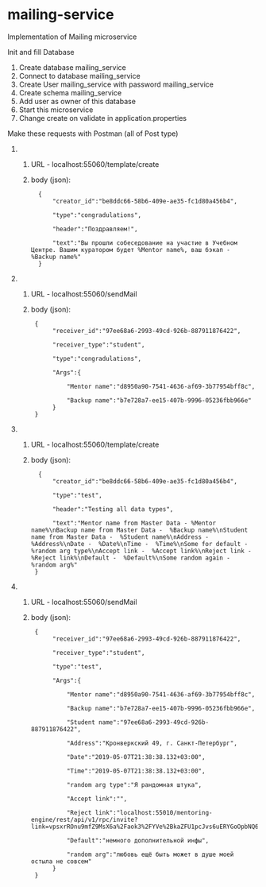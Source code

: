 # mailing-service
Implementation of Mailing microservice


Init and fill Database

1. Create database mailing_service
2. Connect to database mailing_service
3. Create User mailing_service with password mailing_service
4. Create schema mailing_service
5. Add user as owner of this database
6. Start this microservice
7. Change create on validate in application.properties

Make these requests with Postman (all of Post type)

1. 1. URL - localhost:55060/template/create
   2. body (json):
     
            {
                "creator_id":"be8ddc66-58b6-409e-ae35-fc1d80a456b4",
            
                "type":"congradulations",
            
                "header":"Поздравляем!",
            
                "text":"Вы прошли собеседование на участие в Учебном Центре. Вашим куратором будет %Mentor name%, ваш бэкап - %Backup name%"
            }
    
2. 1. URL - localhost:55060/sendMail
   2. body (json):
   
           {
                "receiver_id":"97ee68a6-2993-49cd-926b-887911876422",
                
                "receiver_type":"student",
               
                "type":"congradulations",
               
                "Args":{
                    
                    "Mentor name":"d8950a90-7541-4636-af69-3b77954bff8c",
                    
                    "Backup name":"b7e728a7-ee15-407b-9996-05236fbb966e"
                }
           }
   
3. 1. URL - localhost:55060/template/create
   2. body (json):
   
            {
                "creator_id":"be8ddc66-58b6-409e-ae35-fc1d80a456b4",
           
                "type":"test",
           
                "header":"Testing all data types",
           
                "text":"Mentor name from Master Data - %Mentor name%\nBackup name from Master Data -  %Backup name%\nStudent name from Master Data -  %Student name%\nAddress -  %Address%\nDate -  %Date%\nTime -  %Time%\nSome for default -  %random arg type%\nAccept link -  %Accept link%\nReject link -  %Reject link%\nDefault -  %Default%\nSome random again -  %random arg%"
           }
   
4. 1. URL - localhost:55060/sendMail
   2. body (json):
   
           {
                "receiver_id":"97ee68a6-2993-49cd-926b-887911876422",
                
                "receiver_type":"student",
               
                "type":"test",
               
                "Args":{
                    
                    "Mentor name":"d8950a90-7541-4636-af69-3b77954bff8c",
                    
                    "Backup name":"b7e728a7-ee15-407b-9996-05236fbb966e",
                    
                    "Student name":"97ee68a6-2993-49cd-926b-887911876422",
                    
                    "Address":"Кронверкский 49, г. Санкт-Петербург",
                    
                    "Date":"2019-05-07T21:38:38.132+03:00",
                    
                    "Time":"2019-05-07T21:38:38.132+03:00",
                    
                    "random arg type":"Я рандомная штука",
                    
                    "Accept link":"",
                    
                    "Reject link":"localhost:55010/mentoring-engine/rest/api/v1/rpc/invite?link=vpsxrROnu9mfZ9MsX6a%2Faok3%2FYVe%2BkaZFU1pcJvs6uERYGoOpbNQ6L8SRZwIBPP04YEj1ezWrdajqbPfZgBngvbBG6xKKviV2KcY7zj1DCtMx34pHRXkdBzS06lMuO%2BRPEWNUj59P1%2BxPMIGu0Kkq1rSlt3l5OcZDalw7KNHrqyWed%2BhCJuexCccGBgDTHmAMEhU11txOG19VTH%2FuJ0D9Q%3D%3D",
                    
                    "Default":"немного дополнительной инфы",
                    
                    "random arg":"любовь ещё быть может в душе моей остыла не совсем"
                }
           }